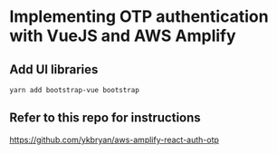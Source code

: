 # Implementing OTP authentication with VueJS and AWS Amplify

## Add UI libraries

```
yarn add bootstrap-vue bootstrap
```

## Refer to this repo for instructions

https://github.com/ykbryan/aws-amplify-react-auth-otp
